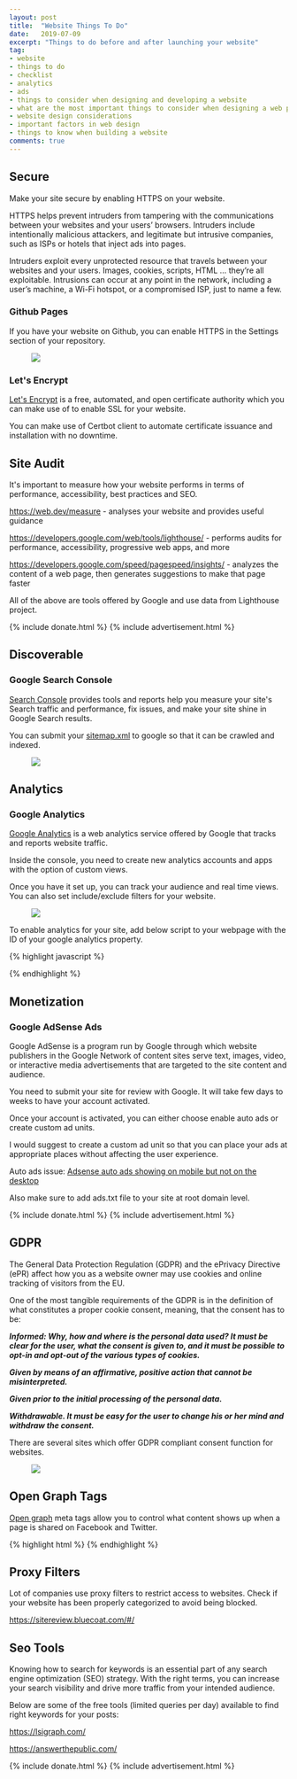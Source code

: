 ```yaml
---
layout: post
title:  "Website Things To Do"
date:   2019-07-09
excerpt: "Things to do before and after launching your website"
tag:
- website
- things to do
- checklist
- analytics
- ads
- things to consider when designing and developing a website
- what are the most important things to consider when designing a web page
- website design considerations
- important factors in web design
- things to know when building a website
comments: true
---
```


## Secure

Make your site secure by enabling HTTPS on your website. 

HTTPS helps prevent intruders from tampering with the communications between your websites and your users’ browsers. Intruders include intentionally malicious attackers, and legitimate but intrusive companies, such as ISPs or hotels that inject ads into pages.

Intruders exploit every unprotected resource that travels between your websites and your users. Images, cookies, scripts, HTML … they’re all exploitable. Intrusions can occur at any point in the network, including a user’s machine, a Wi-Fi hotspot, or a compromised ISP, just to name a few.

### Github Pages

If you have your website on Github, you can enable HTTPS in the Settings section of your repository.

<figure class="half">
	<a href="{{ site.url }}/assets/img/2019/07/github-pages-https.png"><img src="{{ site.url }}/assets/img/2019/07/github-pages-https.png"></a>
</figure>

### Let's Encrypt

[Let's Encrypt](https://letsencrypt.org/) is a free, automated, and open certificate authority which you can make use of to enable SSL for your website.

You can make use of Certbot client to automate certificate issuance and installation with no downtime.

<script src="https://gist.github.com/HarshadRanganathan/9e6cf316239ccc9d8386999780c03ae4.js"></script>

## Site Audit

It's important to measure how your website performs in terms of performance, accessibility, best practices and SEO.

<https://web.dev/measure> - analyses your website and provides useful guidance

<https://developers.google.com/web/tools/lighthouse/> - performs audits for performance, accessibility, progressive web apps, and more

<https://developers.google.com/speed/pagespeed/insights/> - analyzes the content of a web page, then generates suggestions to make that page faster

All of the above are tools offered by Google and use data from Lighthouse project.

{% include donate.html %}
{% include advertisement.html %}

## Discoverable

### Google Search Console

[Search Console](https://search.google.com/search-console/about) provides tools and reports help you measure your site's Search traffic and performance, fix issues, and make your site shine in Google Search results.

You can submit your [sitemap.xml](https://en.wikipedia.org/wiki/Sitemaps) to google so that it can be crawled and indexed.

<figure>
	<a href="{{ site.url }}/assets/img/2019/07/google-search-console-sitemaps.png"><img src="{{ site.url }}/assets/img/2019/07/google-search-console-sitemaps.png"></a>
</figure>

## Analytics

### Google Analytics

[Google Analytics](https://analytics.google.com/analytics/web/) is a web analytics service offered by Google that tracks and reports website traffic.

Inside the console, you need to create new analytics accounts and apps with the option of custom views.

Once you have it set up, you can track your audience and real time views. You can also set include/exclude filters for your website.

<figure class="half">
	<a href="{{ site.url }}/assets/img/2019/07/google-analytics-console.png"><img src="{{ site.url }}/assets/img/2019/07/google-analytics-console.png"></a>
</figure>

To enable analytics for your site, add below script to your webpage with the ID of your google analytics property.

{% highlight javascript %}
<script async src="https://www.googletagmanager.com/gtag/js?id=GA_MEASUREMENT_ID"></script>
<script>
  window.dataLayer = window.dataLayer || [];
  function gtag(){dataLayer.push(arguments);}
  gtag('js', new Date());
  gtag('config', 'GA_MEASUREMENT_ID');
</script>
{% endhighlight %}

## Monetization

### Google AdSense Ads

Google AdSense is a program run by Google through which website publishers in the Google Network of content sites serve text, images, video, or interactive media advertisements that are targeted to the site content and audience.

You need to submit your site for review with Google. It will take few days to weeks to have your account activated.

Once your account is activated, you can either choose enable auto ads or create custom ad units.

I would suggest to create a custom ad unit so that you can place your ads at appropriate places without affecting the user experience.

Auto ads issue: [Adsense auto ads showing on mobile but not on the desktop](https://support.google.com/adsense/thread/3490813?hl=en)

Also make sure to add ads.txt file to your site at root domain level.

{% include donate.html %}
{% include advertisement.html %}

## GDPR

The General Data Protection Regulation (GDPR) and the ePrivacy Directive (ePR) affect how you as a website owner may use cookies and online tracking of visitors from the EU.

One of the most tangible requirements of the GDPR is in the definition of what constitutes a proper cookie consent, meaning, that the consent has to be:

**_Informed: Why, how and where is the personal data used? It must be clear for the user, what the consent is given to, and it must be possible to opt-in and opt-out of the various types of cookies._**

**_Given by means of an affirmative, positive action that cannot be misinterpreted._**

**_Given prior to the initial processing of the personal data._**

**_Withdrawable. It must be easy for the user to change his or her mind and withdraw the consent._**

There are several sites which offer GDPR compliant consent function for websites.

<figure class="half">
	<a href="{{ site.url }}/assets/img/2019/07/cookie-consent-banner.png"><img src="{{ site.url }}/assets/img/2019/07/cookie-consent-banner.png"></a>
</figure>

## Open Graph Tags

[Open graph](http://ogp.me/) meta tags allow you to control what content shows up when a page is shared on Facebook and Twitter. 

{% highlight html %}
<meta property="og:title" content="The Rock" />
<meta property="og:type" content="video.movie" />
<meta property="og:url" content="http://www.imdb.com/title/tt0117500/" />
<meta property="og:image" content="http://ia.media-imdb.com/images/rock.jpg" />
{% endhighlight %}

## Proxy Filters

Lot of companies use proxy filters to restrict access to websites. Check if your website has been properly categorized to avoid being blocked.

<https://sitereview.bluecoat.com/#/>

## Seo Tools

Knowing how to search for keywords is an essential part of any search engine optimization (SEO) strategy. With the right terms, you can increase your search visibility and drive more traffic from your intended audience.

Below are some of the free tools (limited queries per day) available to find right keywords for your posts:

<https://lsigraph.com/>

<https://answerthepublic.com/>

{% include donate.html %}
{% include advertisement.html %}